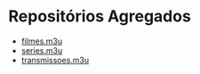 # Repositórios Agregados

- [filmes.m3u](https://github.com/darc-rs/minha-playlist/blob/main/filmes.m3u)
- [series.m3u](https://github.com/darc-rs/minha-playlist/blob/main/series.m3u)
- [transmissoes.m3u](https://github.com/darc-rs/minha-playlist/blob/main/transmissoes.m3u)